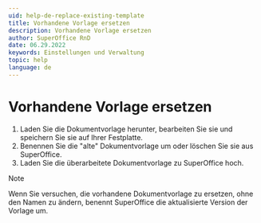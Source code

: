 ```yaml
---
uid: help-de-replace-existing-template
title: Vorhandene Vorlage ersetzen
description: Vorhandene Vorlage ersetzen
author: SuperOffice RnD
date: 06.29.2022
keywords: Einstellungen und Verwaltung
topic: help
language: de
---
```


# Vorhandene Vorlage ersetzen

1. Laden Sie die Dokumentvorlage herunter, bearbeiten Sie sie und speichern Sie sie auf Ihrer Festplatte.
2. Benennen Sie die "alte" Dokumentvorlage um oder löschen Sie sie aus SuperOffice.
3. Laden Sie die überarbeitete Dokumentvorlage zu SuperOffice hoch.

> [!NOTE]
> Wenn Sie versuchen, die vorhandene Dokumentvorlage zu ersetzen, ohne den Namen zu ändern, benennt SuperOffice die aktualisierte Version der Vorlage um.

